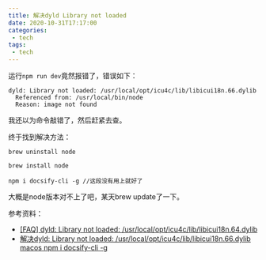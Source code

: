 ```yaml
---
title: 解决dyld Library not loaded
date: 2020-10-31T17:17:00
categories:
 - tech
tags:
 - tech
---
```


运行`npm run dev`竟然报错了，错误如下：
```
dyld: Library not loaded: /usr/local/opt/icu4c/lib/libicui18n.66.dylib
  Referenced from: /usr/local/bin/node
  Reason: image not found
```
我还以为命令敲错了，然后赶紧去查。

<!-- more -->
终于找到解决方法：
```
brew uninstall node

brew install node

npm i docsify-cli -g //这段没有用上就好了
```

大概是node版本对不上了吧，某天brew update了一下。



参考资料：
- [[FAQ] dyld: Library not loaded: /usr/local/opt/icu4c/lib/libicui18n.64.dylib](https://www.cnblogs.com/farwish/p/13202414.html)
- [解决dyld: Library not loaded: /usr/local/opt/icu4c/lib/libicui18n.66.dylib macos npm i docsify-cli -g](https://blog.csdn.net/weixin_41194171/article/details/107982950)